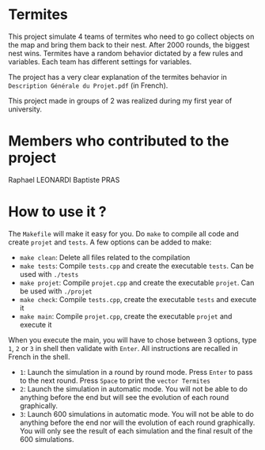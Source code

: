 # Termites

This project simulate 4 teams of termites who need to go collect objects on the map and bring them back to their nest. After 2000 rounds, the biggest nest wins. Termites have a random behavior dictated by a few rules and variables. Each team has different settings for variables.

The project has a very clear explanation of the termites behavior in `Description Générale du Projet.pdf` (in French).

This project made in groups of 2 was realized during my first year of university.

# Members who contributed to the project

Raphael LEONARDI
Baptiste PRAS

# How to use it ?

The `Makefile` will make it easy for you. Do `make` to compile all code and create `projet` and `tests`. A few options can be added to make:
- `make clean`: Delete all files related to the compilation
- `make tests`: Compile `tests.cpp` and create the executable `tests`. Can be used with `./tests`
- `make projet`: Compile `projet.cpp` and create the executable `projet`. Can be used with `./projet`
- `make check`: Compile `tests.cpp`, create the executable `tests` and execute it
- `make main`: Compile `projet.cpp`, create the executable `projet` and execute it

When you execute the main, you will have to chose between 3 options, type `1`, `2` or `3` in shell then validate with `Enter`. All instructions are recalled in French in the shell.
- `1`: Launch the simulation in a round by round mode. Press `Enter` to pass to the next round. Press `Space` to print the `vector Termites`
- `2`: Launch the simulation in automatic mode. You will not be able to do anything before the end but will see the evolution of each round graphically.
- `3`: Launch 600 simulations in automatic mode. You will not be able to do anything before the end nor will the evolution of each round graphically. You will only see the result of each simulation and the final result of the 600 simulations.
